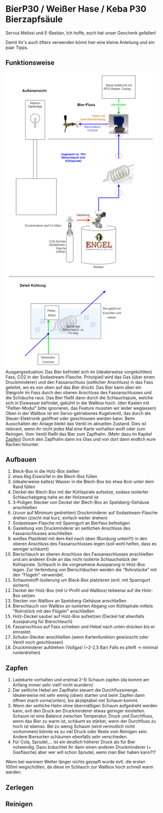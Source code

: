 # BierP30 / Weißer Hase / Keba P30 Bierzapfsäule

Servus Melissi und E-Bastian,
Ich hoffe, euch hat unser Geschenk gefallen!

Damit ihr's auch öfters verwenden könnt hier eine kleine Anleitung und ein paar Tipps.

## Funktionsweise
![BierP30.drawio (2).png](https://github.com/MarciV2/BierP30/blob/main/BierP30.drawio%20(2).png?raw=true)
Ausgangssituation: Das Bier befindet sich im (idealerweise vorgekühlten) Fass, CO2 in der Sodastream-Flasche.
Prinzipiell wird das Gas (über einen Druckminderer) und den Fassanschluss (seitlicher Anschluss) in das Fass geleitet, wo es von oben auf das Bier drückt. Das Bier kann über ein Steigrohr im Fass durch den oberen Anschluss des Fassanschlusses und die Schläuche raus.
Das Bier fließt dann durch die Schlauchspule, welche sich in Eiswasser befindet, gekühlt in die Wallbox hoch. (den Kasten mit "Peltier-Modul" bitte ignorieren, das Feature mussten wir leider weglassen) Oben in der Wallbox ist ein Servo-getriebenes Kugelventil, das durch die Steuer-Elektronik geöffnet oder geschlossen werden kann. Beim Ausschalten der Anlage bleibt das Ventil im aktuellen Zustand. Dies ist relevant, wenn ihr nicht jedes Mal eine Karte vorhalten wollt oder zum Reinigen.
Vom Ventil fließt das Bier zum Zapfhahn. (Mehr dazu im Kapitel [Zapfen](##Zapfen))
Durch den Zapfhahn dann ins Glas und von dort dann endlich eure Rachen hinunter.

## Aufbauen
1. Bleck-Box in die Holz-Box stellen
2. etwa 6kg Eiswürfel in die Blech-Box füllen
3. (idealerweise kaltes) Wasser in die Blech-Box bis etwa 8cm unter dem Rand füllen
4. Deckel der Blech-Box mit der Kühlspirale aufsetze, sodass isolierter Schlauchabgang nahe an der Holzwand ist
5. 3-Poligen Stecker von Deckel der Blech-Box an Spelsberg-Gehäuse anschließen
6. (zuvor auf Minimum gedrehten) Druckminderer auf Sodastream-Flasche drehen (zischt mal kurz, einfach weiter drehen)
7. Sodastream-Flasche mit Spanngurt an Bierfass befestigen
8. Gasleitung von Druckminderer an seitlichen Anschluss des Fassanschlusses anschließen
9. weißes Plastikteil mit dem Keil nach oben (Rundung unten!!!) in den oberen Anschluss des Fassanschlusses legen (soll wohl helfen, dass es weniger schäumt)
10. Bierschlauch an oberen Anschluss des Fassanaschlusses anschließen und am anderen Ende an das nicht isolierte Schlauchstück der Kühlspirale. Schlauch in die vorgesehene Aussparung in Holz-Box legen. Zur Verbindung von Bierschläuchen werden die "Rohrstücke" mit den "Flügeln" verwendet.
11. Schaumstoff-Isolierung um Bleck-Box platzieren (evtl. mit Spanngurt sichern)
12. Deckel der Holz-Box (mit U-Profil und Wallbox) teilweise auf die Holz-Box setzen
13. Stecker von Wallbox an Spelsberg-Gehäuse anschließen
14. Bierschlauch von Wallbox an isolierten Abgang von Kühlspirale mittels "Rohrstück mit den Flügeln" anschließen
15. Holz-Deckel sauber auf Holz-Box aufsetzen (Deckel hat ebenfalls Aussparung für Bierschlauch)
16. Fassanschluss auf Fass schieben und Hebel nach unten drücken bis er einrastet.
17. Schuko-Stecker anschließen (wenn Kartenfunktion gewünscht oder Ventil noch geschlossen)
18. Druckminderer aufdrehen (Vollgas! (~2-2,5 Bar) Falls es pfeift -> minimal runterdrehen)


## Zapfen
1. Ladekarte vorhalten und erstmal 2-5l Schaum zapfen (da kommt am Anfang immer sehr viel!! nicht wundern)
2. Der seitliche Hebel am Zapfhahn steuert die Durchflussmenge. Idealerweise mit sehr wenig (oben) starten und beim Zapfen dann öffnen (nach vorne/unten), bis akzeptabel viel Schaum kommt.
3. Wenn der seitliche Hahn ohne übermäßigen Schaum aufgedreht werden kann, evtl den Druck am Druckminderer etwas geringer einstellen. Schaum ist eine Balance zwischen Temperatur, Druck und Durchfluss, wenn das Bier zu warm ist, schäumt es stärker, wenn der Durchfluss zu hoch ist ebenso. Bei zu wenig Schaum (wird vermutlich nicht vorkommen) könnte es zu viel Druck oder Reste vom Reinigen sein. Andere Biersorten schäumen ebenfalls sehr verschieden.
4. Für Cola, Sprudel,... ist ein deutlich höherer Druck als für Bier notwendig. Dazu bräuchtet ihr dann einen anderen Druckminderer (+ Gasflasche) aber wer will schon Sprudel, wenn man Bier haben kann?!?

Wenn bei warmem Wetter länger nichts gezapft wurde evtl. die ersten 100ml wegschütten, da diese im Schlauch zur Wallbox hoch schnell warm werden.


## Zerlegen


## Reinigen

